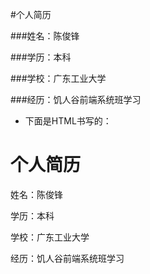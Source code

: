 #个人简历

###姓名：陈俊锋

###学历：本科

###学校：广东工业大学

###经历：饥人谷前端系统班学习

- 下面是HTML书写的：
<h1>个人简历</h1>
<p>姓名：陈俊锋</p>
<p>学历：本科</p>
<p>学校：广东工业大学</p>
<p>经历：饥人谷前端系统班学习</p>
